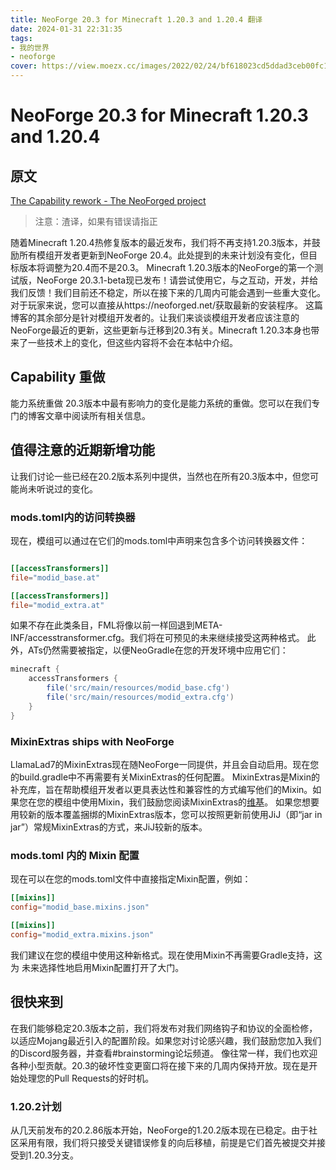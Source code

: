 ```yaml
---
title: NeoForge 20.3 for Minecraft 1.20.3 and 1.20.4 翻译
date: 2024-01-31 22:31:35
tags:
- 我的世界
- neoforge
cover: https://view.moezx.cc/images/2022/02/24/bf618023cd5ddad3ceb00fc11517fe55.png
---
```


# NeoForge 20.3 for Minecraft 1.20.3 and 1.20.4 

## 原文

[The Capability rework - The NeoForged project](https://neoforged.net/news/20.3capability-rework/)

> 注意：渣译，如果有错误请指正

随着Minecraft 1.20.4热修复版本的最近发布，我们将不再支持1.20.3版本，并鼓励所有模组开发者更新到NeoForge 20.4。此处提到的未来计划没有变化，但目标版本将调整为20.4而不是20.3。
Minecraft 1.20.3版本的NeoForge的第一个测试版，NeoForge 20.3.1-beta现已发布！请尝试使用它，与之互动，开发，并给我们反馈！我们目前还不稳定，所以在接下来的几周内可能会遇到一些重大变化。
对于玩家来说，您可以直接从https://neoforged.net/获取最新的安装程序。
这篇博客的其余部分是针对模组开发者的。让我们来谈谈模组开发者应该注意的NeoForge最近的更新，这些更新与迁移到20.3有关。Minecraft 1.20.3本身也带来了一些技术上的变化，但这些内容将不会在本帖中介绍。

## Capability 重做

能力系统重做 20.3版本中最有影响力的变化是能力系统的重做。您可以在我们专门的博客文章中阅读所有相关信息。

## 值得注意的近期新增功能

让我们讨论一些已经在20.2版本系列中提供，当然也在所有20.3版本中，但您可能尚未听说过的变化。

### mods.toml内的访问转换器 

现在，模组可以通过在它们的mods.toml中声明来包含多个访问转换器文件：

```toml

[[accessTransformers]]
file="modid_base.at"

[[accessTransformers]]
file="modid_extra.at"
```

如果不存在此类条目，FML将像以前一样回退到META-INF/accesstransformer.cfg。我们将在可预见的未来继续接受这两种格式。
此外，ATs仍然需要被指定，以便NeoGradle在您的开发环境中应用它们：

```groovy
minecraft {
    accessTransformers {
        file('src/main/resources/modid_base.cfg')
        file('src/main/resources/modid_extra.cfg')
    }
}
```

### MixinExtras ships with NeoForge

LlamaLad7的MixinExtras现在随NeoForge一同提供，并且会自动启用。现在您的build.gradle中不再需要有关MixinExtras的任何配置。
MixinExtras是Mixin的补充库，旨在帮助模组开发者以更具表达性和兼容性的方式编写他们的Mixin。如果您在您的模组中使用Mixin，我们鼓励您阅读MixinExtras的[维基](https://github.com/LlamaLad7/MixinExtras/wiki)。
如果您想要用较新的版本覆盖捆绑的MixinExtras版本，您可以按照更新前使用JiJ（即“jar in jar”）常规MixinExtras的方式，来JiJ较新的版本。

### mods.toml 内的 Mixin 配置

现在可以在您的mods.toml文件中直接指定Mixin配置，例如：

```toml
[[mixins]]
config="modid_base.mixins.json"

[[mixins]]
config="modid_extra.mixins.json"
```

我们建议在您的模组中使用这种新格式。现在使用Mixin不再需要Gradle支持，这为 未来选择性地启用Mixin配置打开了大门。

## 很快来到

在我们能够稳定20.3版本之前，我们将发布对我们网络钩子和协议的全面检修，以适应Mojang最近引入的配置阶段。如果您对讨论感兴趣，我们鼓励您加入我们的Discord服务器，并查看#brainstorming论坛频道。
像往常一样，我们也欢迎各种小型贡献。20.3的破坏性变更窗口将在接下来的几周内保持开放。现在是开始处理您的Pull Requests的好时机。

### 1.20.2计划 

从几天前发布的20.2.86版本开始，NeoForge的1.20.2版本现在已稳定。由于社区采用有限，我们将只接受关键错误修复的向后移植，前提是它们首先被提交并接受到1.20.3分支。
